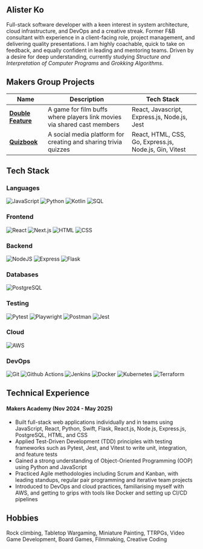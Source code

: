## Alister Ko

Full-stack software developer with a keen interest in system architecture, cloud infrastructure, and DevOps and a creative streak. Former F&B consultant with experience in a client-facing role, project management, and delivering quality presentations. I am highly coachable, quick to take on feedback, and equally confident in leading and mentoring teams. Driven by a desire for deep understanding, currently studying *Structure and Interpretation of Computer Programs* and *Grokking Algorithms*.

<!-- ## Personal Projects

| Name | Description | Tech Stack |
| - | - | - |
| x | x | x | -->


## Makers Group Projects

| Name | Description | Tech Stack |
| - | - | - |
| [**Double Feature**](https://github.com/alistershko/doublefeature) | A game for film buffs where players link movies via shared cast members | React, Javascript, Express.js, Node.js, Jest |
| [**Quizbook**](https://github.com/alistershko/Quizbookv)       | A social media platform for creating and sharing trivia quizzes         | React, HTML, CSS, Go, Express.js, Node.js, Gin, Vitest|


## Tech Stack

### Languages
![JavaScript](https://img.shields.io/badge/JavaScript-F7DF1E?style=for-the-badge&logo=javascript&logoColor=black)
![Python](https://img.shields.io/badge/Python-3776AB?style=for-the-badge&logo=python&logoColor=white)
![Kotlin](https://img.shields.io/badge/Kotlin-0095D5?style=for-the-badge&logo=kotlin&logoColor=white)
![SQL](https://img.shields.io/badge/-SQL-000?style=for-the-badge&&logo=MySQL&logoColor=4479A1)

### Frontend
![React](https://img.shields.io/badge/React-61DAFB?style=for-the-badge&logo=react&logoColor=black)
![Next.js](https://img.shields.io/badge/Next.js-000000?style=for-the-badge&logo=nextdotjs&logoColor=white)
![HTML](https://img.shields.io/badge/HTML5-E34F26?style=for-the-badge&logo=html5&logoColor=white)
![CSS](https://img.shields.io/badge/CSS3-1572B6?style=for-the-badge&logo=css3&logoColor=white)

### Backend
![NodeJS](https://img.shields.io/badge/Node.js-6DA55F?style=for-the-badge&logo=node.js&logoColor=white)
![Express](https://img.shields.io/badge/Express-000000?style=for-the-badge&logo=express&logoColor=white)
![Flask](https://img.shields.io/badge/Flask-000000?style=for-the-badge&logo=flask&logoColor=white)

### Databases
![PostgreSQL](https://img.shields.io/badge/PostgreSQL-4169E1?style=for-the-badge&logo=postgresql&logoColor=white)

### Testing
![Pytest](https://img.shields.io/badge/Pytest-0A9EDC?style=for-the-badge&logo=pytest&logoColor=white)
![Playwright](https://img.shields.io/badge/Playwright-45ba4b?style=for-the-badge&logo=playwright&logoColor=white)
![Postman](https://img.shields.io/badge/Postman-FF6C37?style=for-the-badge&logo=Postman&logoColor=white)
![Jest](https://img.shields.io/badge/Jest-323330?style=for-the-badge&logo=Jest&logoColor=white)

### Cloud
![AWS](https://img.shields.io/badge/AWS-%23FF9900.svg?style=for-the-badge&logo=amazon-web-services&logoColor=white)

### DevOps
![Git](https://img.shields.io/badge/Git-F05032?style=for-the-badge&logo=git&logoColor=white)
![Github Actions](https://img.shields.io/badge/-GitHub%20Actions-333333?style=for-the-badge&&logo=github-actions)
![Jenkins](https://img.shields.io/badge/Jenkins-D24939?style=for-the-badge&logo=jenkins&logoColor=white)
![Docker](https://img.shields.io/badge/Docker-2496ED?style=for-the-badge&logo=docker&logoColor=fff)
![Kubernetes](https://img.shields.io/badge/Kubernetes-326CE5?style=for-the-badge&logo=kubernetes&logoColor=fff)
![Terraform](https://img.shields.io/badge/Terraform-7B42BC?style=for-the-badge&logo=terraform)



## Technical Experience

#### Makers Academy (Nov 2024 - May 2025)
- Built full-stack web applications individually and in teams using JavaScript, React, Python, Swift, Flask, React.js, Node.js, Express.js, PostgreSQL, HTML, and CSS
- Applied Test-Driven Development (TDD) principles with testing frameworks such as Pytest, Jest, and Vitest to write unit, integration, and feature tests
- Gained a strong understanding of Object-Oriented Programming (OOP) using Python and JavaScript
- Practiced Agile methodologies including Scrum and Kanban, with leading standups, regular pair programming and iterative team projects
- Introduced to DevOps and cloud practices, familiarising myself with AWS, and getting to grips with tools like Docker and setting up CI/CD pipelines


## Hobbies

Rock climbing, Tabletop Wargaming, Miniature Painting, TTRPGs, Video Game Development, Board Games, Filmmaking, Creative Coding
